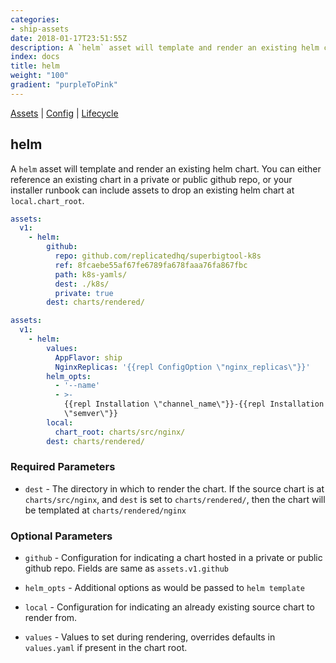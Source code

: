```yaml
---
categories:
- ship-assets
date: 2018-01-17T23:51:55Z
description: A `helm` asset will template and render an existing helm chart. You can either reference an existing chart in a private or public github repo, or your installer runbook can include assets to drop an existing helm chart at `local.chart_root`.
index: docs
title: helm
weight: "100"
gradient: "purpleToPink"
---
```


[Assets](/api/ship-assets/assets) | [Config](/api/ship-config/config) | [Lifecycle](/api/ship-lifecycle/lifecycle) 

## helm

A `helm` asset will template and render an existing helm chart. You can either reference an existing chart in a private or public github repo, or your installer runbook can include assets to drop an existing helm chart at `local.chart_root`.


```yaml
assets:
  v1:
    - helm:
        github:
          repo: github.com/replicatedhq/superbigtool-k8s
          ref: 8fcaebe55af67fe6789fa678faaa76fa867fbc
          path: k8s-yamls/
          dest: ./k8s/
          private: true
        dest: charts/rendered/
```

```yaml
assets:
  v1:
    - helm:
        values:
          AppFlavor: ship
          NginxReplicas: '{{repl ConfigOption \"nginx_replicas\"}}'
        helm_opts:
          - '--name'
          - >-
            {{repl Installation \"channel_name\"}}-{{repl Installation
            \"semver\"}}
        local:
          chart_root: charts/src/nginx/
        dest: charts/rendered/
```

    
### Required Parameters


- `dest` - The directory in which to render the chart. If the source chart is at `charts/src/nginx`, and `dest` is set to `charts/rendered/`, then the chart will be templated at `charts/rendered/nginx`


    
### Optional Parameters


- `github` - Configuration for indicating a chart hosted in a private or public github repo. Fields are same as `assets.v1.github`


- `helm_opts` - Additional options as would be passed to `helm template`


- `local` - Configuration for indicating an already existing source chart to render from.


- `values` - Values to set during rendering, overrides defaults in `values.yaml` if present in the chart root.


    
    